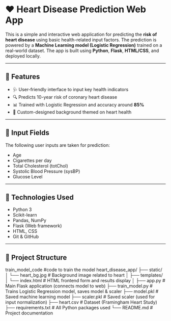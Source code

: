 # ❤️ Heart Disease Prediction Web App

This is a simple and interactive web application for predicting the **risk of heart disease** using basic health-related input factors. The prediction is powered by a **Machine Learning model (Logistic Regression)** trained on a real-world dataset. The app is built using **Python**, **Flask**, **HTML/CSS**, and deployed locally.

---

## 🚀 Features

- 🩺 User-friendly interface to input key health indicators
- 🔍 Predicts 10-year risk of coronary heart disease
- 📊 Trained with Logistic Regression and accuracy around **85%**
- 🎨 Custom-designed background themed on heart health

---

## 🧠 Input Fields

The following user inputs are taken for prediction:

- Age
- Cigarettes per day
- Total Cholesterol (totChol)
- Systolic Blood Pressure (sysBP)
- Glucose Level

---

## 🔧 Technologies Used

- Python 3
- Scikit-learn
- Pandas, NumPy
- Flask (Web framework)
- HTML, CSS
- Git & GitHub

---

## 📁 Project Structure
train_model_code                   #code to train the model 
heart_disease_app/
├── static/
│   └── heart_bg.jpg               # Background image related to heart
│
├── templates/
│   └── index.html                 # HTML frontend form and results display
│
├── app.py                         # Main Flask application (connects model to web)
├── train_model.py                 # Trains Logistic Regression model, saves model & scaler
├── model.pkl                      # Saved machine learning model
├── scaler.pkl                     # Saved scaler (used for input normalization)
├── heart.csv                      # Dataset (Framingham Heart Study)
├── requirements.txt               # All Python packages used
└── README.md                      # Project documentation
